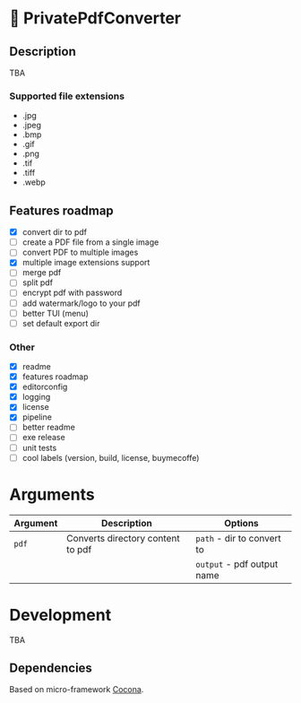 # 🔎 PrivatePdfConverter

## Description

TBA

### Supported file extensions

- .jpg
- .jpeg
- .bmp
- .gif
- .png
- .tif
- .tiff
- .webp

## Features roadmap

- [x] convert dir to pdf
- [ ] create a PDF file from a single image
- [ ] convert PDF to multiple images
- [x] multiple image extensions support
- [ ] merge pdf
- [ ] split pdf
- [ ] encrypt pdf with password
- [ ] add watermark/logo to your pdf
- [ ] better TUI (menu)
- [ ] set default export dir

### Other

- [x] readme
- [x] features roadmap
- [x] editorconfig
- [x] logging
- [x] license
- [x] pipeline
- [ ] better readme
- [ ] exe release
- [ ] unit tests
- [ ] cool labels (version, build, license, buymecoffe)

# Arguments

| Argument | Description                       | Options                    |
| -------- | --------------------------------- | -------------------------- |
| `pdf`    | Converts directory content to pdf | `path` - dir to convert to |
|          |                                   | `output` - pdf output name |

# Development

TBA

## Dependencies

Based on micro-framework [Cocona](https://github.com/mayuki/Cocona).

